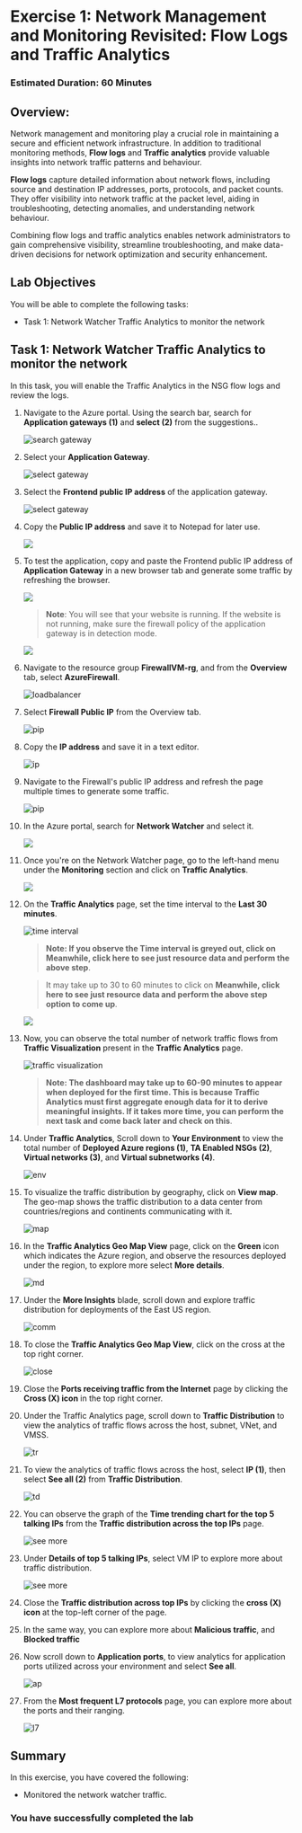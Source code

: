 # Exercise 1: Network Management and Monitoring Revisited: Flow Logs and Traffic Analytics

### Estimated Duration: 60 Minutes

## Overview:

Network management and monitoring play a crucial role in maintaining a secure and efficient network infrastructure. In addition to traditional monitoring methods, **Flow logs** and **Traffic analytics** provide valuable insights into network traffic patterns and behaviour.

**Flow logs** capture detailed information about network flows, including source and destination IP addresses, ports, protocols, and packet counts. They offer visibility into network traffic at the packet level, aiding in troubleshooting, detecting anomalies, and understanding network behaviour.

Combining flow logs and traffic analytics enables network administrators to gain comprehensive visibility, streamline troubleshooting, and make data-driven decisions for network optimization and security enhancement.

## Lab Objectives

You will be able to complete the following tasks:

- Task 1: Network Watcher Traffic Analytics to monitor the network
  
## Task 1: Network Watcher Traffic Analytics to monitor the network

In this task, you will enable the Traffic Analytics in the NSG flow logs and review the logs.
 
1. Navigate to the Azure portal. Using the search bar, search for **Application gateways (1)** and **select (2)** from the suggestions..
 
     ![](images/searchgateway.png "search gateway")
 
 1. Select your **Application Gateway**.
 
     ![](images/upd-40.png "select gateway")
 
 1. Select the **Frontend public IP address** of the application gateway.
 
     ![](images/upd-41.png "select gateway")
  
 1. Copy the **Public IP address** and save it to Notepad for later use.

     ![](images/upd-42.png )

 1. To test the application, copy and paste the Frontend public IP address of **Application Gateway** in a new browser tab and generate some traffic by refreshing the browser.
 
     ![](images/upd-43.png)

      > **Note**: You will see that your website is running. If the website is not running, make sure the firewall policy of the application gateway is in detection mode.

    ![](images/upd-44.png)

1. Navigate to the resource group **FirewallVM-rg**, and from the **Overview** tab, select **AzureFirewall**.

   ![loadbalancer](images/upd-45.png)
   
1. Select **Firewall Public IP** from the Overview tab.

    ![pip](images/upd-46.png)
    
1. Copy the **IP address** and save it in a text editor.

    ![ip](images/upd-47.png)
      
1. Navigate to the Firewall's public IP address and refresh the page multiple times to generate some traffic.

   ![pip](images/upd-48.png)

1. In the Azure portal, search for **Network Watcher** and select it.

   ![](images/updateimg-26.png)

1. Once you're on the Network Watcher page, go to the left-hand menu under the **Monitoring** section and click on **Traffic Analytics**.
   
   ![](images/updateimg-27.png)
      
1. On the **Traffic Analytics** page, set the time interval to the **Last 30 minutes**.

   ![time interval](images/upd-49.png)
   
   > **Note: If you observe the Time interval is greyed out, click on Meanwhile, click here to see just resource data and perform the above step**.
   
   > It may take up to 30 to 60 minutes to click on **Meanwhile, click here to see just resource data and perform the above step option to come up**.

      ![](images1/timeinterval-1.png)
      
1. Now, you can observe the total number of network traffic flows from **Traffic Visualization** present in the **Traffic Analytics** page.

    ![traffic visualization](images/upd-013.png)

    > **Note: The dashboard may take up to 60-90 minutes to appear when deployed for the first time. This is because Traffic Analytics must first aggregate enough data for it to derive meaningful insights. If it takes more time, you can perform the next task and come back later and check on this**.
           
1. Under **Traffic Analytics**, Scroll down to **Your Environment** to view the total number of **Deployed Azure regions (1)**, **TA Enabled NSGs (2)**, **Virtual networks (3)**, and **Virtual subnetworks (4)**.

    ![env](images/E5T2S13.png)
      
1. To visualize the traffic distribution by geography, click on **View map**. The geo-map shows the traffic distribution to a data center from countries/regions and continents communicating with it.

    ![map](images1/viewmap.png)
     
1. In the **Traffic Analytics Geo Map View** page, click on the **Green** icon which indicates the Azure region, and observe the resources deployed under the region, to explore more select **More details**.

    ![md](images1/moredetails.png)
      
1. Under the **More Insights** blade, scroll down and explore traffic distribution for deployments of the East US region.

    ![comm](images1/moreinsights.png)
     
1. To close the **Traffic Analytics Geo Map View**, click on the cross at the top right corner.

     ![close](images1/close-1.png)
      
1. Close the **Ports receiving traffic from the Internet** page by clicking the **Cross (X) icon** in the top right corner.
      
1. Under the Traffic Analytics page, scroll down to **Traffic Distribution** to view the analytics of traffic flows across the host, subnet, VNet, and VMSS.

    ![tr](images/upd-015.png)
     
1. To view the analytics of traffic flows across the host, select **IP (1)**, then select **See all (2)** from **Traffic Distribution**.

    ![td](images/upd-016.png)
    
1. You can observe the graph of the **Time trending chart for the top 5 talking IPs** from the **Traffic distribution across the top IPs** page.

    ![see more](images/upd-017.png)
    
1. Under **Details of top 5 talking IPs**, select VM IP to explore more about traffic distribution.

     ![see more](images/upd-018.png)
     
1. Close the **Traffic distribution across top IPs** by clicking the **cross (X) icon** at the top-left corner of the page.
    
1. In the same way, you can explore more about **Malicious traffic**, and **Blocked traffic** 

1. Now scroll down to **Application ports**, to view analytics for application ports utilized across your environment and select **See all**.

    ![ap](images/upd-019.png)
     
1. From the **Most frequent L7 protocols** page, you can explore more about the ports and their ranging.

    ![l7](images/upd-020.png)

## Summary
 
In this exercise, you have covered the following:
  
- Monitored the network watcher traffic.

### You have successfully completed the lab
